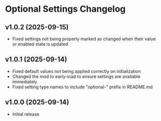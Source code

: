 # Optional Settings Changelog
## v1.0.2 (2025-09-15)
- Fixed settings not being properly marked as changed when their value or enabled state is updated

## v1.0.1 (2025-09-14)
- Fixed default values not being applied correctly on initialization
- Changed the mod to early-load to ensure settings are available immediately
- Fixed setting type names to include "optional-" prefix in README.md

## v1.0.0 (2025-09-14)
- Initial release
